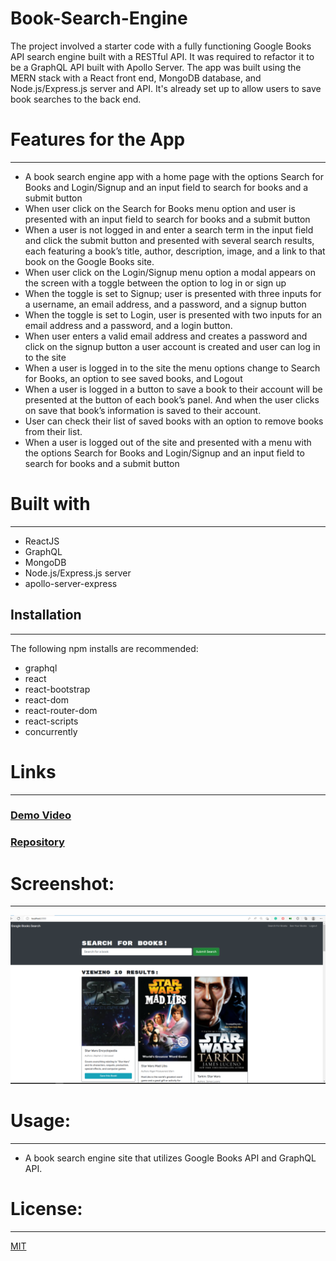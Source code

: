 # Book-Search-Engine

The project involved a starter code with a fully functioning Google Books API search engine built with a RESTful API. It was required to refactor it to be a GraphQL API built with Apollo Server. The app was built using the MERN stack with a React front end, MongoDB database, and Node.js/Express.js server and API. It's already set up to allow users to save book searches to the back end.

# Features for the App 
-----------------------------------------------------------------------   
- A book search engine app with a home page with the options Search for Books and Login/Signup and an input field to search for books and a submit button
- When user click on the Search for Books menu option and user is presented with an input field to search for books and a submit button
- When a user is not logged in and enter a search term in the input field and click the submit button and presented with several search results, each featuring a book’s title, author, description, image, and a link to that book on the Google Books site.
- When user click on the Login/Signup menu option a modal appears on the screen with a toggle between the option to log in or sign up
- When the toggle is set to Signup; user is presented with three inputs for a username, an email address, and a password, and a signup button
- When the toggle is set to Login, user is presented with two inputs for an email address and a password, and a login button.
- When user enters a valid email address and creates a password and click on the signup button a user account is created and user can log in to the site
- When a user is logged in to the site the menu options change to Search for Books, an option to see saved books, and Logout
- When a user is logged in a button to save a book to their account will be presented at the button of each book’s panel. And when the user clicks on save that book’s information is saved to their account. 
- User can check their list of saved books with an option to remove books from their list.
- When a user is logged out of the site and presented with a menu with the options Search for Books and Login/Signup and an input field to search for books and a submit button  



# Built with
-----------------------------------------------------------------------
-	ReactJS 
- 	GraphQL
-	MongoDB
- 	Node.js/Express.js server
-	apollo-server-express


## Installation
-----------------------------------------------------------------------
The following npm installs are recommended: 

-	graphql
-	react
- react-bootstrap
- react-dom
- react-router-dom
- react-scripts
- concurrently


# Links
-----------------------------------------------------------------------
### [Demo Video](https://youtu.be/axYLkXPBwqs)
### [Repository](https://github.com/Micky-Ad/Book-Search-Engine)


# Screenshot:
----------------------------------------------------------------------
 ![Home Page](Develop/assets/screenshot.PNG)

# Usage:
----------------------------------------------------------------------
-	A book search engine site that utilizes Google Books API and GraphQL API.

# License:
-----------------------------------------------------------------------
[MIT](https://choosealicense.com/licenses/mit/)
